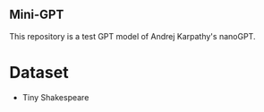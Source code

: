 ## Mini-GPT

This repository is a test GPT model of Andrej Karpathy's nanoGPT. 


# Dataset
- Tiny Shakespeare
